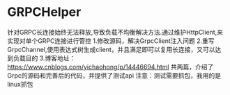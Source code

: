 # GRPCHelper
针对GRPC长连接始终无法释放,导致负载不均衡解决方法.通过维护HttpClient,来实现对单个GRPC连接进行管控
1.修改源码，解决GrpcClient注入问题
2.重写GrpcChannel,使用表达式树生成client，并且满足即可以复用长连接，又可以达到负载目的
3.博客地址：https://www.cnblogs.com/yichaohong/p/14446694.html 共两篇，介绍了Grpc的源码和完善后的代码，并提供了测试api
注意：测试需要抓包，我用的是linux抓包
